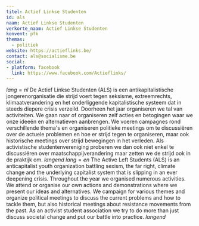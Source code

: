 ```yaml
---
titel: Actief Linkse Studenten
id: als
naam: Actief Linkse Studenten
verkorte_naam: Actief Linkse Studenten
konvent: pfk
themas:
  - politiek
website: https://actieflinks.be/
contact: als@socialisme.be
social:
- platform: facebook
  link: https://www.facebook.com/Actieflinks/
---
```


$lang=nl$ 
De Actief Linkse Studenten (ALS) is een antikapitalistische jongerenorganisatie die strijd voert tegen seksisme, extreemrechts, klimaatverandering en het onderliggende kapitalistische systeem dat in steeds diepere crisis verzeild.
Doorheen het jaar organiseren we tal van activiteiten. We gaan naar of organiseren zelf acties en betogingen waar we onze ideeën en alternatieven aanbrengen.
We voeren campagnes rond verschillende thema's en organiseren politieke meetings om te discussiëren over de actuele problemen en hoe er strijd tegen te organiseren, maar ook historische meetings over strijd bewegingen in het verleden.
Als activistische studentenvereniging proberen we dan ook niet enkel te discussiëren over maatschappijverandering maar zetten we de strijd ook in de praktijk om. 
$langend$ 
$lang=en$ 
The Active Left Students (ALS) is an anticapitalist youth organization battling sexism, the far right, climate change and the underlying capitalist system that is slipping in an ever deepening crisis. Throughout the year we organised numerous activities. We attend or organise our own actions and demonstrations where we present our ideas and alternatives. We campaign for various themes and organize political meetings to discuss the current problems and how to tackle them, but also historical meetings about resistance movements from the past. As an activist student association we try to do more than just discuss societal change and put our battle into practice. $langend$
